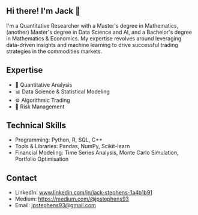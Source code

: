 ## Hi there! I'm Jack 👋

I'm a Quantitative Researcher with a Master's degree in Mathematics, (another) Master's degree in Data Science and AI, and a Bachelor's degree in Mathematics & Economics.
My expertise revolves around leveraging data-driven insights and machine learning to drive successful trading strategies in the commodities markets.

## Expertise
- 🌟 Quantitative Analysis
- 📊 Data Science & Statistical Modeling
- ⚙️ Algorithmic Trading
- 💼 Risk Management

## Technical Skills
- Programming: Python, R, SQL, C++
- Tools & Libraries: Pandas, NumPy, Scikit-learn
- Financial Modeling: Time Series Analysis, Monte Carlo Simulation, Portfolio Optimisation

## Contact
- LinkedIn: www.linkedin.com/in/jack-stephens-1a4b1b91
- Medium: https://medium.com/@jpstephens93
- Email: jpstephens93@gmail.com
